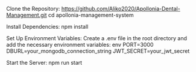 Clone the Repository:
https://github.com/Aliko2020/Apollonia-Dental-Management.git
cd apollonia-management-system

Install Dependencies:
npm install

Set Up Environment Variables: Create a .env file in the root directory and add the necessary environment variables:
env
PORT=3000
DBURL=your_mongodb_connection_string
JWT_SECRET=your_jwt_secret

Start the Server:
npm run start
